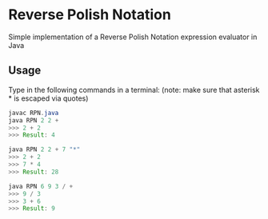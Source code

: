 # Reverse Polish Notation
Simple implementation of a Reverse Polish Notation expression evaluator in Java

## Usage
Type in the following commands in a terminal:
(note: make sure that asterisk * is escaped via quotes)

```java
javac RPN.java
java RPN 2 2 +
>>> 2 + 2
>>> Result: 4

java RPN 2 2 + 7 "*"
>>> 2 + 2
>>> 7 * 4
>>> Result: 28

java RPN 6 9 3 / +
>>> 9 / 3
>>> 3 + 6
>>> Result: 9
```
